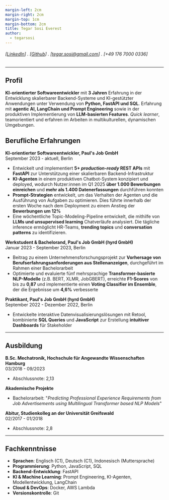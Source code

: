 ```yaml
---
margin-left: 2cm
margin-right: 2cm
margin-top: 1cm
margin-bottom: 2cm
title: Tegar Sosi Everest
author:
  - tegarsosi
---
```


###### [[LinkedIn](linkedin.com/in/tegarsosieverest)] . [[Github](https://github.com/tegarsosi)] . [tegar.sosi@gmail.com] . [+49 176 7000 0336]

---

## Profil
**KI-orientierter Softwareentwickler** mit **3 Jahren** Erfahrung in der Entwicklung skalierbarer Backend-Systeme und KI-gestützter Anwendungen unter Verwendung von **Python, FastAPI und SQL**. Erfahrung mit **agentic AI, LangChain und Prompt Engineering** sowie in der produktiven Implementierung von **LLM-basierten Features**. *Quick learner*, teamorientiert und erfahren im Arbeiten in multikulturellen, dynamischen Umgebungen.


## Berufliche Erfahrungen

**KI-orientierter Softwareentwickler, Paul's Job GmbH**  
September 2023 - aktuell, Berlin

- Entwickelt und implementiert **5+ *production-ready* REST APIs** mit **FastAPI** zur Unterstützung einer skalierbaren Backend-Infrastruktur
- **KI-Agenten** in einem produktiven Chatbot-System konzipiert und deployed, wodurch Nutzer:innen im Q1 2025 **über 1.000 Bewerbungen einreichen** und **mehr als 1.400 Datenerfassungen** durchführen konnten
- **Prompt-Strategien** entwickelt, um das Verhalten der Agenten und die Ausführung von Aufgaben zu optimieren. Dies führte innerhalb der ersten Woche nach dem Deployment zu einem Anstieg der **Bewerbungen um 12%**
- Eine wöchentliche Topic-Modeling-Pipeline entwickelt, die mithilfe von **LLMs und unsupervised learning** Chatverläufe analysiert. Die tägliche inference ermöglicht HR-Teams, **trending topics** und **conversation patterns** zu identifizieren.


**Werkstudent & Bachelorand, Paul's Job GmbH (hyrd GmbH)**  
Januar 2023 - September 2023, Berlin

- Beitrag zu einem Unternehmensforschungsprojekt zur **Vorhersage von Berufserfahrungsanforderungen aus Stellenanzeigen**, durchgeführt im Rahmen einer Bachelorarbeit
- Optimierte und evaluierte fünf mehrsprachige **Transformer-basierte NLP-Modelle** (z.B. BERT, XLMR, JobGBERT), erreichte **F1-Scores** von bis zu **0,87** und implementierte einen **Voting Classifier im Ensemble**, der die Ergebnisse um **4,6%** verbesserte

**Praktikant, Paul's Job GmbH (hyrd GmbH)**  
September 2022 - Dezember 2022, Berlin

- Entwickelte interaktive Datenvisualisierungslösungen mit Retool, kombinierte **SQL Queries** und **JavaScript** zur Erstellung **intuitiver Dashboards** für Stakeholder

---

## Ausbildung

**B.Sc. Mechatronik, Hochschule für Angewandte Wissenschaften Hamburg**  
03/2018 - 09/2023
- Abschlussnote: 2,13

**Akademische Projekte**
- Bachelorarbeit: "*Predicting Professional Experience Requirements from Job Advertisements using Multilingual Transformer based NLP Models*"

**Abitur, Studienkolleg an der Universität Greifswald**  
02/2017 - 01/2018
- Abschlussnote: 2,8

---

## Fachkenntnisse

- **Sprachen**: Englisch (C1), Deutsch (C1), Indonesisch (Muttersprache)
- **Programmierung**: Python, JavaScript, SQL
- **Backend-Entwicklung**: FastAPI
- **KI & Machine Learning**: Prompt Engineering, KI-Agenten, Modellentwicklung, LangChain
- **Cloud & DevOps**: Docker, AWS Lambda
- **Versionskontrolle**: Git
